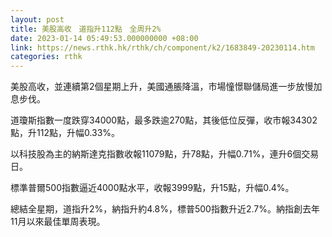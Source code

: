 ```yaml
---
layout: post
title: 美股高收　道指升112點　全周升2%
date: 2023-01-14 05:49:53.000000000 +08:00
link: https://news.rthk.hk/rthk/ch/component/k2/1683849-20230114.htm
categories: rthk
---
```


美股高收，並連續第2個星期上升，美國通脹降溫，市場憧憬聯儲局進一步放慢加息步伐。

道瓊斯指數一度跌穿34000點，最多跌逾270點，其後低位反彈，收市報34302點，升112點，升幅0.33%。

以科技股為主的納斯達克指數收報11079點，升78點，升幅0.71%，連升6個交易日。

標準普爾500指數逼近4000點水平，收報3999點，升15點，升幅0.4%。

總結全星期，道指升2%，納指升約4.8%，標普500指數升近2.7%。納指創去年11月以來最佳單周表現。

